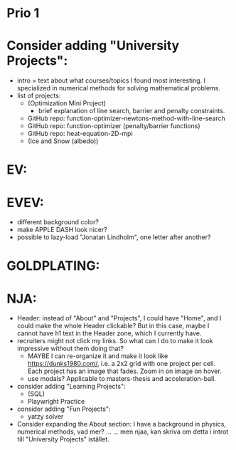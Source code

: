 # Prio 1

# Consider adding "University Projects":
- intro = text about what courses/topics I found most interesting.
    I specialized in numerical methods for solving mathematical problems.
- list of projects:
    - (Optimization Mini Project)
      - brief explanation of line search, barrier and penalty constraints.
    - GitHub repo: function-optimizer-newtons-method-with-line-search
    - GitHub repo: function-optimizer (penalty/barrier functions)
    - GitHub repo: heat-equation-2D-mpi
    - (Ice and Snow (albedo))

# EV:






# EVEV:
- different background color?
- make APPLE DASH look nicer?
- possible to lazy-load "Jonatan Lindholm", one letter after another?


# GOLDPLATING:












# NJA:
- Header: instead of "About" and "Projects", I could have "Home", and I could make the whole Header clickable? But in this case, maybe I cannot have h1 text in the Header zone, which I currently have.
- recruiters might not click my links. So what can I do to make it look impressive without them doing that?
  - MAYBE I can re-organize it and make it look like https://dunks1980.com/, i.e. a 2x2 grid with one project per cell. Each project has an image that fades. Zoom in on image on hover.
  - use modals? Applicable to masters-thesis and acceleration-ball.
- consider adding "Learning Projects":
  - (SQL)
  - Playwright Practice
- consider adding "Fun Projects":
  - yatzy solver
- Consider expanding the About section:
  I have a background in physics, numerical methods, vad mer? ...
  ... men njaa, kan skriva om detta i introt till "University Projects" istället.


